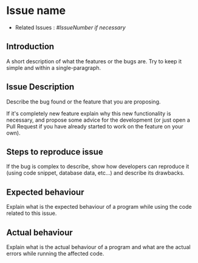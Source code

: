 # Issue name

* Related Issues : _#IssueNumber if necessary_

## Introduction

A short description of what the features or the bugs are. Try to keep it simple and within a
single-paragraph.

## Issue Description

Describe the bug found or the feature that you are proposing.

If it's completely new feature explain why this new functionality is necessary, and propose some advice for the development (or just open a Pull Request if you have already started to work on the feature on your own).

## Steps to reproduce issue

If the bug is complex to describe, show how developers can reproduce it (using code snippet, database data, etc...) and describe its drawbacks.

## Expected behaviour

Explain what is the expected behaviour of a program while using the code related to this issue.

## Actual behaviour

Explain what is the actual behaviour of a program and what are the actual errors while running the affected code.